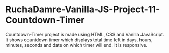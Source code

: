 # RuchaDamre-Vanilla-JS-Project-11-Countdown-Timer
Countdown-Timer project is made using HTML, CSS and Vanilla JavaScript. It shows countdown timer which displays total time left in days, hours, minutes, seconds and date on which timer will end. It is responsive.
